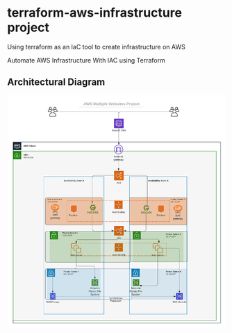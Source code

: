 # terraform-aws-infrastructure project
Using terraform as an IaC tool to create infrastructure on AWS

Automate AWS Infrastructure With IAC using Terraform 

## Architectural Diagram 
![](imgs/architecture-diagram.png)

